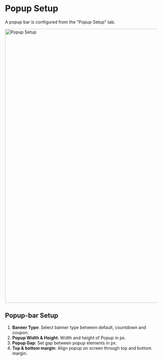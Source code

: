 # Popup Setup

A popup bar is configured from the "Popup Setup" tab.

<img src="https://raw.githubusercontent.com/profy-shopify/profy-shopify.github.io/main/assets/page10/popup_setup.png" alt="Popup Setup" width="900"/>

## Popup-bar Setup
 1. **Banner Type**: Select banner type between default, countdown and coupon.
 2. **Popup Width & Height**: Width and height of Popup in px.
 3. **Popup Gap**: Set gap between popup elements in px.
 4. **Top & bottom margin**: Align popup on screen through top and bottom margin.
